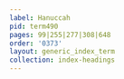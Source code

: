 ```yaml
---
label: Hanuccah
pid: term490
pages: 99|255|277|308|648
order: '0373'
layout: generic_index_term
collection: index-headings
---
```

